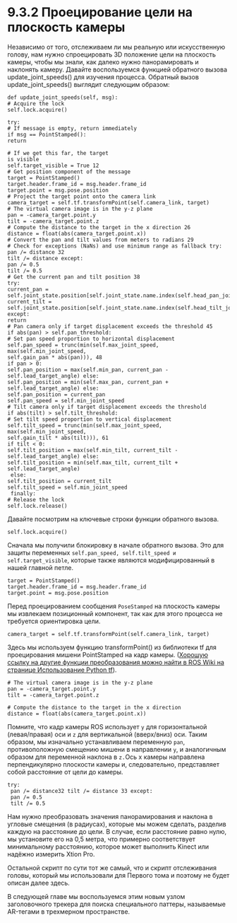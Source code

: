 # 9.3.2 Проецирование цели на плоскость камеры

Независимо от того, отслеживаем ли мы реальную или искусственную голову, нам нужно спроецировать 3D положение цели на плоскость камеры, чтобы мы знали, как далеко нужно панорамировать и наклонять камеру. Давайте воспользуемся функцией обратного вызова update\_joint\_speeds\(\) для изучения процесса. Обратный вызов update\_joint\_speeds\(\) выглядит следующим образом:

```text
def update_joint_speeds(self, msg):
# Acquire the lock
self.lock.acquire()

try:
# If message is empty, return immediately
if msg == PointStamped():
return

# If we get this far, the target
is visible
self.target_visible = True 12
# Get position component of the message
target = PointStamped()
target.header.frame_id = msg.header.frame_id
target.point = msg.pose.position
# Project the target point onto the camera link
camera_target = self.tf.transformPoint(self.camera_link, target)
# The virtual camera image is in the y-z plane
pan = -camera_target.point.y
tilt = -camera_target.point.z
# Compute the distance to the target in the x direction 26
distance = float(abs(camera_target.point.x))
# Convert the pan and tilt values from meters to radians 29
# Check for exceptions (NaNs) and use minimum range as fallback try:
pan /= distance 32
tilt /= distance except:
pan /= 0.5
tilt /= 0.5
# Get the current pan and tilt position 38
try:
current_pan =
self.joint_state.position[self.joint_state.name.index(self.head_pan_joint)]
current_tilt =
self.joint_state.position[self.joint_state.name.index(self.head_tilt_joint)]
except:
return
# Pan camera only if target displacement exceeds the threshold 45
if abs(pan) > self.pan_threshold:
# Set pan speed proportion to horizontal displacement
self.pan_speed = trunc(min(self.max_joint_speed, max(self.min_joint_speed,
self.gain_pan * abs(pan))), 48
if pan > 0:
self.pan_position = max(self.min_pan, current_pan -
self.lead_target_angle) else:
self.pan_position = min(self.max_pan, current_pan +
self.lead_target_angle) else:
self.pan_position = current_pan
self.pan_speed = self.min_joint_speed
# Tilt camera only if target displacement exceeds the threshold 
if abs(tilt) > self.tilt_threshold:
# Set tilt speed proportion to vertical displacement
self.tilt_speed = trunc(min(self.max_joint_speed, max(self.min_joint_speed,
self.gain_tilt * abs(tilt))), 61
if tilt < 0:
self.tilt_position = max(self.min_tilt, current_tilt -
self.lead_target_angle) else:
self.tilt_position = min(self.max_tilt, current_tilt +
self.lead_target_angle)
 else:
self.tilt_position = current_tilt
self.tilt_speed = self.min_joint_speed
 finally:
# Release the lock
self.lock.release()
```

Давайте посмотрим на ключевые строки функции обратного вызова.

```text
self.lock.acquire()
```

Сначала мы получили блокировку в начале обратного вызова. Это для защиты переменных `self.pan_speed, self.tilt_speed и self.target_visible`, которые также являются модифицированный в нашей главной петле.

```text
target = PointStamped()
target.header.frame_id = msg.header.frame_id
target.point = msg.pose.position
```

Перед проецированием сообщения `PoseStamped` на плоскость камеры мы извлекаем позиционный компонент, так как для этого процесса не требуется ориентировка цели.

```text
camera_target = self.tf.transformPoint(self.camera_link, target)
```

Здесь мы используем функцию transformPoint\(\) из библиотеки tf для проецирования мишени PointStamped на кадр камеры. \([Хорошую ссылку на другие функции преобразования можно найти в ROS Wiki на странице Использование Python tf](http://wiki.ros.org/tf/TfUsingPython)\).

```text
# The virtual camera image is in the y-z plane
pan = -camera_target.point.y
tilt = -camera_target.point.z

# Compute the distance to the target in the x direction
distance = float(abs(camera_target.point.x))
```

Помните, что кадр камеры ROS использует `y` для горизонтальной \(левая/правая\) оси и `z` для вертикальной \(вверх/вниз\) оси. Таким образом, мы изначально устанавливаем переменную `pan`, противоположную смещению мишени в направлении `y`, и аналогичным образом для переменной наклона в `z.`Ось x камеры направлена перпендикулярно плоскости камеры и, следовательно, представляет собой расстояние от цели до камеры.

```text
try:
 pan /= distance32 tilt /= distance 33 except:
 pan /= 0.5
 tilt /= 0.5
```

Нам нужно преобразовать значения панорамирования и наклона в угловые смещения \(в радиусах\), которые мы можем сделать, разделив каждую на расстояние до цели. В случае, если расстояние равно нулю, мы установите его на 0,5 метра, что примерно соответствует минимальному расстоянию, которое может выполнить Kinect или надёжно измерить Xtion Pro. 

Остальной скрипт по сути тот же самый, что и скрипт отслеживания головы, который мы использовали для  Первого тома и поэтому не будет описан далее здесь. 

В следующей главе мы воспользуемся этим новым узлом заголовочного трекера для поиска специального паттеры, называемые AR-тегами в трехмерном пространстве.

